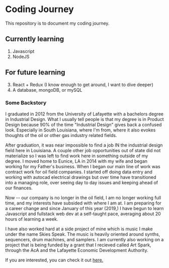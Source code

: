 # Coding Journey

This repository is to document my coding journey.

## Currently learning
1. Javascript
2. NodeJS
## For future learning
3. React + Redux (I know enough to get around, I want to dive deeper)
4. A database, mongoDB, or mySQL

### Some Backstory
I graduated in 2012 from the University of Lafayette with a bachelors degree in Industrial Design. What I usually tell people is that my degree is in Product Design because 90% of the time "Industrial Design" gives back a confused look. Especially in South Louisiana, where I'm from, where it also evokes thoughts of the oil or other gas industry related fields.

After graduation, it was near impossible to find a job IN the industrial design field here in Louisiana. A couple other job opportunities out of state did not materialize so I was left to find work here in something outside of my degree. I moved home to Eunice, LA in 2014 with my wife and began working for my Father's business. When I began our main line of work was contract work for oil field companies. I started off doing data entry and working with autocad electrical drawings but over time have transitioned into a managing role, over seeing day to day issues and keeping ahead of our finances.

Now -- our company is no longer in the oil field, I am no longer working full time, and my interests have subsided with where I am at. I am preparing for a career change and since January of this year (2019,) I have begun to learn Javascript and fullstack web dev at a self-taught pace, averaging about 20 hours of learning a week.

I have also worked hard at a side project of mine which is music I make under the name Skies Speak. The music is heavily oriented around synths, sequencers, drum machines, and samplers. I am currently also working on a project that is being funded by a grant that I recieved called Art Spark, through the AcA and the Lafayette Economic Development Authority.

If you are interested, you can check it out [here.](http://www.skiesspeak.com)
